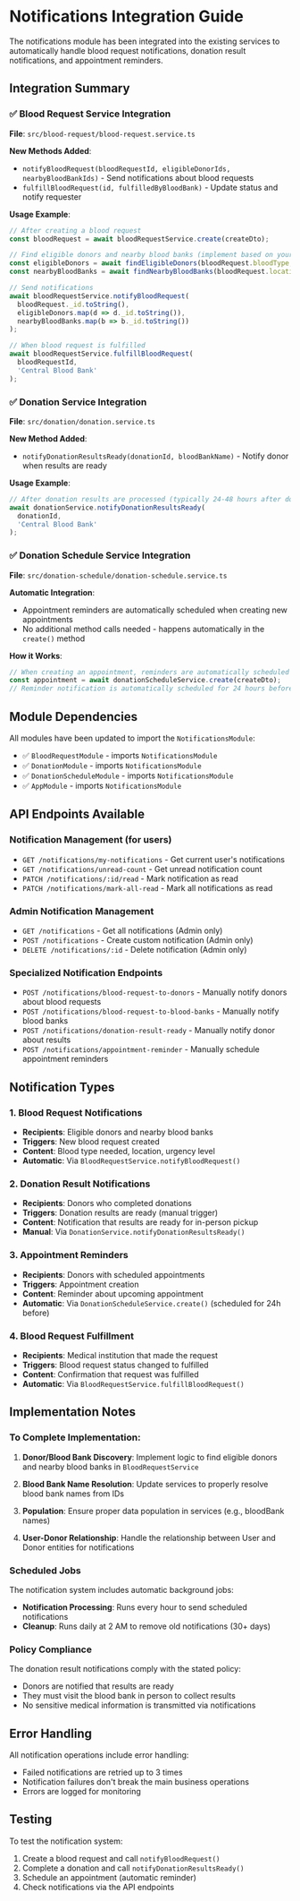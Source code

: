 # Notifications Integration Guide

The notifications module has been integrated into the existing services to automatically handle blood request notifications, donation result notifications, and appointment reminders.

## Integration Summary

### ✅ Blood Request Service Integration
**File**: `src/blood-request/blood-request.service.ts`

**New Methods Added**:
- `notifyBloodRequest(bloodRequestId, eligibleDonorIds, nearbyBloodBankIds)` - Send notifications about blood requests
- `fulfillBloodRequest(id, fulfilledByBloodBank)` - Update status and notify requester

**Usage Example**:
```typescript
// After creating a blood request
const bloodRequest = await bloodRequestService.create(createDto);

// Find eligible donors and nearby blood banks (implement based on your logic)
const eligibleDonors = await findEligibleDonors(bloodRequest.bloodType, bloodRequest.location);
const nearbyBloodBanks = await findNearbyBloodBanks(bloodRequest.location);

// Send notifications
await bloodRequestService.notifyBloodRequest(
  bloodRequest._id.toString(),
  eligibleDonors.map(d => d._id.toString()),
  nearbyBloodBanks.map(b => b._id.toString())
);

// When blood request is fulfilled
await bloodRequestService.fulfillBloodRequest(
  bloodRequestId,
  'Central Blood Bank'
);
```

### ✅ Donation Service Integration
**File**: `src/donation/donation.service.ts`

**New Method Added**:
- `notifyDonationResultsReady(donationId, bloodBankName)` - Notify donor when results are ready

**Usage Example**:
```typescript
// After donation results are processed (typically 24-48 hours after donation)
await donationService.notifyDonationResultsReady(
  donationId,
  'Central Blood Bank'
);
```

### ✅ Donation Schedule Service Integration
**File**: `src/donation-schedule/donation-schedule.service.ts`

**Automatic Integration**:
- Appointment reminders are automatically scheduled when creating new appointments
- No additional method calls needed - happens automatically in the `create()` method

**How it Works**:
```typescript
// When creating an appointment, reminders are automatically scheduled
const appointment = await donationScheduleService.create(createDto);
// Reminder notification is automatically scheduled for 24 hours before appointment
```

## Module Dependencies

All modules have been updated to import the `NotificationsModule`:

- ✅ `BloodRequestModule` - imports `NotificationsModule`
- ✅ `DonationModule` - imports `NotificationsModule`
- ✅ `DonationScheduleModule` - imports `NotificationsModule`
- ✅ `AppModule` - imports `NotificationsModule`

## API Endpoints Available

### Notification Management (for users)
- `GET /notifications/my-notifications` - Get current user's notifications
- `GET /notifications/unread-count` - Get unread notification count
- `PATCH /notifications/:id/read` - Mark notification as read
- `PATCH /notifications/mark-all-read` - Mark all notifications as read

### Admin Notification Management
- `GET /notifications` - Get all notifications (Admin only)
- `POST /notifications` - Create custom notification (Admin only)
- `DELETE /notifications/:id` - Delete notification (Admin only)

### Specialized Notification Endpoints
- `POST /notifications/blood-request-to-donors` - Manually notify donors about blood requests
- `POST /notifications/blood-request-to-blood-banks` - Manually notify blood banks
- `POST /notifications/donation-result-ready` - Manually notify donor about results
- `POST /notifications/appointment-reminder` - Manually schedule appointment reminders

## Notification Types

### 1. Blood Request Notifications
- **Recipients**: Eligible donors and nearby blood banks
- **Triggers**: New blood request created
- **Content**: Blood type needed, location, urgency level
- **Automatic**: Via `BloodRequestService.notifyBloodRequest()`

### 2. Donation Result Notifications
- **Recipients**: Donors who completed donations
- **Triggers**: Donation results are ready (manual trigger)
- **Content**: Notification that results are ready for in-person pickup
- **Manual**: Via `DonationService.notifyDonationResultsReady()`

### 3. Appointment Reminders
- **Recipients**: Donors with scheduled appointments
- **Triggers**: Appointment creation
- **Content**: Reminder about upcoming appointment
- **Automatic**: Via `DonationScheduleService.create()` (scheduled for 24h before)

### 4. Blood Request Fulfillment
- **Recipients**: Medical institution that made the request
- **Triggers**: Blood request status changed to fulfilled
- **Content**: Confirmation that request was fulfilled
- **Automatic**: Via `BloodRequestService.fulfillBloodRequest()`

## Implementation Notes

### To Complete Implementation:

1. **Donor/Blood Bank Discovery**: Implement logic to find eligible donors and nearby blood banks in `BloodRequestService`

2. **Blood Bank Name Resolution**: Update services to properly resolve blood bank names from IDs

3. **Population**: Ensure proper data population in services (e.g., bloodBank names)

4. **User-Donor Relationship**: Handle the relationship between User and Donor entities for notifications

### Scheduled Jobs

The notification system includes automatic background jobs:

- **Notification Processing**: Runs every hour to send scheduled notifications
- **Cleanup**: Runs daily at 2 AM to remove old notifications (30+ days)

### Policy Compliance

The donation result notifications comply with the stated policy:
- Donors are notified that results are ready
- They must visit the blood bank in person to collect results
- No sensitive medical information is transmitted via notifications

## Error Handling

All notification operations include error handling:
- Failed notifications are retried up to 3 times
- Notification failures don't break the main business operations
- Errors are logged for monitoring

## Testing

To test the notification system:

1. Create a blood request and call `notifyBloodRequest()`
2. Complete a donation and call `notifyDonationResultsReady()`
3. Schedule an appointment (automatic reminder)
4. Check notifications via the API endpoints
